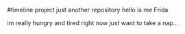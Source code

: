 #timeline project
just another repository
hello is me Frida 

im really hungry and tired right now 
just want to take a nap...
